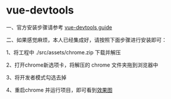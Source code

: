 # vue-devtools

一、官方安装步骤请参考
[vue-devtools guide](https://github.com/vuejs/vue-devtools)

二、如果感觉麻烦，本人已经集成好，请按照下面步骤进行安装即可：

1、将工程中 ./src/assets/chrome.zip 下载并解压

2、打开chrome新选项卡，将解压的 chrome 文件夹拖到浏览器中

3、将开发者模式勾选去掉

4、重启chrome 并运行项目，即可看到[效果图](https://github.com/liuweijw/Vue2-All/tree/master/src/assets/vuex.png)
